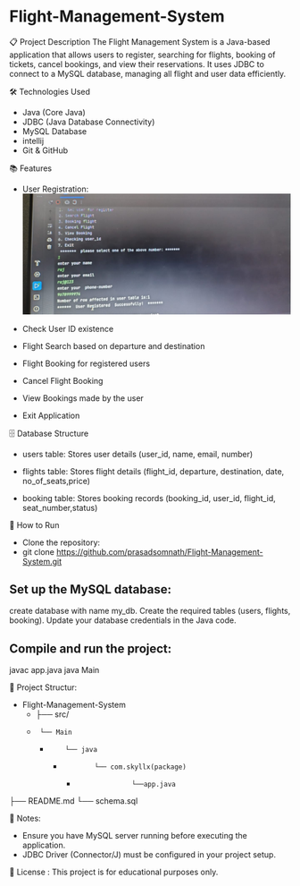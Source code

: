 # Flight-Management-System
📋 Project Description
The Flight Management System is a Java-based application that allows users to register, searching for flights, 
booking of  tickets, cancel bookings, and view their reservations. It uses JDBC to connect to a MySQL database, 
managing all flight and user data efficiently.

🛠️ Technologies Used
- Java (Core Java)
- JDBC (Java Database Connectivity)
- MySQL Database
- intellij
- Git & GitHub

📚 Features
- User Registration:
  ![Flight Management Screenshot](images/user_resgister_screenshot.jpeg)

- Check User ID existence
- Flight Search based on departure and destination
- Flight Booking for registered users
- Cancel Flight Booking
- View Bookings made by the user
- Exit Application

🗄️ Database Structure
- users table: Stores user details (user_id, name, email, number)

- flights table: Stores flight details (flight_id, departure, destination, date, no_of_seats,price)

- booking table: Stores booking records (booking_id, user_id, flight_id, seat_number,status)

🚀 How to Run
- Clone the repository:
- git clone https://github.com/prasadsomnath/Flight-Management-System.git

## Set up the MySQL database:
create database with name my_db.
Create the required tables (users, flights, booking).
Update your database credentials in the Java code.

## Compile and run the project:
javac app.java
java Main

📂 Project Structur:

- Flight-Management-System
  -  ├── src/
    -      └── Main
      -         └── java
        -             └── com.skyllx(package)
          -                   └──app.java
├── README.md
└── schema.sql 

📢 Notes:
- Ensure you have MySQL server running before executing the application.
- JDBC Driver (Connector/J) must be configured in your project setup.

📄 License :
This project is for educational purposes only.
